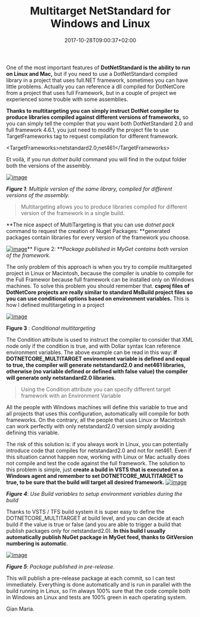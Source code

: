 ﻿---
title: "Multitarget NetStandard for Windows and Linux"
description: ""
date: 2017-10-28T09:00:37+02:00
draft: false
tags: [NETCORE,build]
categories: [Programming]
---
One of the most important features of  **DotNetStandard is the ability to run on Linux and Mac,** but if you need to use a DotNetStandard compiled library in a project that uses full.NET framework, sometimes you can have little problems. Actually you can reference a dll compiled for DotNetCore from a project that uses full Framework, but in a couple of project we experienced some trouble with some assemblies.

 **Thanks to multitargeting you can simply instruct DotNet compiler to produce libraries compiled against different versions of frameworks,** so you can simply tell the compiler that you want both DotNetStandard 2.0 and full framework 4.6.1, you just need to modify the project file to use TargetFrameworks tag to request compilation for different framework.

&lt;TargetFrameworks&gt;netstandard2.0;net461&lt;/TargetFrameworks&gt;

Et voilà, if you run *dotnet build* command you will find in the output folder both the versions of the assembly.

[![image](https://www.codewrecks.com/blog/wp-content/uploads/2017/10/image_thumb-5.png "image")](https://www.codewrecks.com/blog/wp-content/uploads/2017/10/image-5.png)

 ***Figure 1***: *Multiple version of the same library, compiled for different versions of the assembly.*

> Multitargeting allows you to produce libraries compiled for different version of the framework in a single build.

**The nice aspect of MultiTargeting is that you can use *dotnet pack* command to request the creation of Nuget Packages:  **generated packages contain libraries for every version of the framework you choose.

[![image](https://www.codewrecks.com/blog/wp-content/uploads/2017/10/image_thumb-6.png "image")](https://www.codewrecks.com/blog/wp-content/uploads/2017/10/image-6.png)** Figure 2: ***Package published in MyGet contains both version of the framework.*

The only problem of this approach is when you try to compile multitargeted project in Linux or Macintosh, because the compiler is unable to compile for the Full Framewor because full framework can be installed only on Windows machines. To solve this problem you should remember that. **csproj files of DotNetCore projects are really similar to standard MsBuild project files so you can use conditional options based on environment variables.** This is how I defined multitargeting in a project

[![image](https://www.codewrecks.com/blog/wp-content/uploads/2017/10/image_thumb-7.png "image")](https://www.codewrecks.com/blog/wp-content/uploads/2017/10/image-7.png)

 **Figure 3** : *Conditional multitargeting*

The Condition attribute is used to instruct the compiler to consider that XML node only if the condition is true, and with Dollar syntax Ican reference environment variables. The above example can be read in this way:  **if  DOTNETCORE\_MULTITARGET environment variable is defined and equal to true, the compiler will generate netstandard2.0 and net461 libraries, otherwise (no variable defined or defined with false value) the compiler will generate only netstandard2.0 libraries**.

> Using the Condition attribute you can specify different target framework with an Environment Variable

All the people with Windows machines will define this variable to true and all projects that uses this configuration, automatically will compile for both frameworks. On the contrary, all the people that uses Linux or Macintosh can work perfectly with only netstandard2.0 version simply avoiding defining this variable.

The risk of this solution is: if you always work in Linux, you can potentially introduce code that compiles for netstandard2.0 and not for net461. Even if this situation cannot happen now, working with Linux or Mac actually does not compile and test the code against the full framework. The solution to this problem is simple, just  **create a build in VSTS that is executed on a Windows agent and remember to set DOTNETCORE\_MULTITARGET to true, to be sure that the build will target all desired framework.** [![image](https://www.codewrecks.com/blog/wp-content/uploads/2017/10/image_thumb-8.png "image")](https://www.codewrecks.com/blog/wp-content/uploads/2017/10/image-8.png)

 ***Figure 4***: *Use Build variables to setup environment variables during the build*

Thanks to VSTS / TFS build system it is super easy to define the DOTNETCORE\_MULTITARGET at build level, and you can decide at each build if the value is true or false (and you are able to trigger a build that publish packages only for netstandard2.0). **In this build I usually automatically publish NuGet package in MyGet feed, thanks to GitVersion numbering is automatic**.

[![image](https://www.codewrecks.com/blog/wp-content/uploads/2017/10/image_thumb-9.png "image")](https://www.codewrecks.com/blog/wp-content/uploads/2017/10/image-9.png)

 ***Figure 5***: *Package published in pre-release.*

This will publish a pre-release package at each commit, so I can test immediately. Everything is done automatically and is run in parallel with the build running in Linux, so I’m always 100% sure that the code compile both in Windows an Linux and tests are 100% green in each operating system.

Gian Maria.
